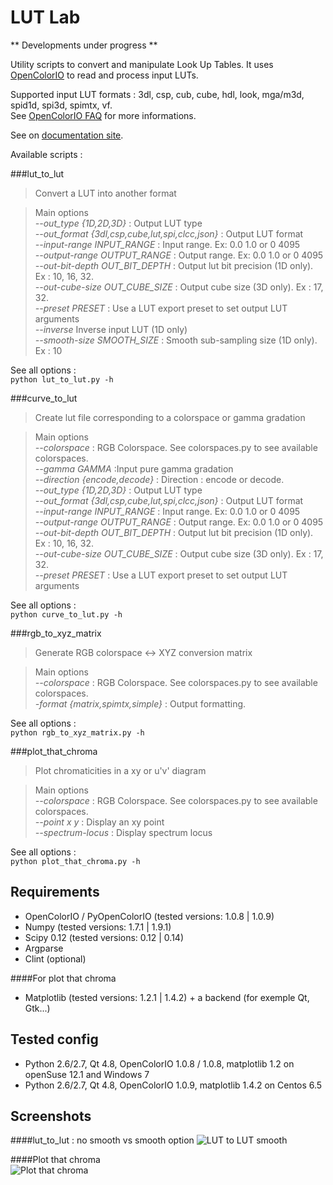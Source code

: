 LUT Lab
========================

** Developments under progress **

Utility scripts to convert and manipulate Look Up Tables.
It uses [OpenColorIO](http://opencolorio.org/) to read and process input LUTs.

Supported input LUT formats : 3dl, csp, cub, cube, hdl, look, mga/m3d, spid1d, spi3d, spimtx, vf.   
See [OpenColorIO FAQ](http://opencolorio.org/FAQ.html) for more informations.

See on [documentation site](http://mikrosimage.github.io/ColorPipe-tools/LUTLab/).

Available scripts :   

###lut_to_lut
> Convert a LUT into another format

>Main options  
>  *--out_type {1D,2D,3D}* : Output LUT type   
>  *--out_format {3dl,csp,cube,lut,spi,clcc,json}* : Output LUT format   
>  *--input-range INPUT_RANGE* : Input range. Ex: 0.0 1.0 or 0 4095   
>  *--output-range OUTPUT_RANGE* : Output range. Ex: 0.0 1.0 or 0 4095   
>  *--out-bit-depth OUT_BIT_DEPTH* : Output lut bit precision (1D only). Ex : 10, 16, 32.   
>  *--out-cube-size OUT_CUBE_SIZE* : Output cube size (3D only). Ex : 17, 32.   
>  *--preset PRESET* : Use a LUT export preset to set output LUT arguments   
>  *--inverse*       Inverse input LUT (1D only)   
>  *--smooth-size SMOOTH_SIZE* : Smooth sub-sampling size (1D only). Ex : 10

See all options :   
`python lut_to_lut.py -h`  

###curve_to_lut   
>Create lut file corresponding to a colorspace or gamma gradation

>Main options  
>  *--colorspace* : RGB Colorspace. See colorspaces.py to see available colorspaces.  
>  *--gamma GAMMA* :Input pure gamma gradation   
>  *--direction {encode,decode}* : Direction : encode or decode.   
>  *--out_type {1D,2D,3D}* : Output LUT type   
>  *--out_format {3dl,csp,cube,lut,spi,clcc,json}* : Output LUT format   
>  *--input-range INPUT_RANGE* : Input range. Ex: 0.0 1.0 or 0 4095   
>  *--output-range OUTPUT_RANGE* : Output range. Ex: 0.0 1.0 or 0 4095   
>  *--out-bit-depth OUT_BIT_DEPTH* : Output lut bit precision (1D only). Ex : 10, 16, 32.   
>  *--out-cube-size OUT_CUBE_SIZE* : Output cube size (3D only). Ex : 17, 32.   
>  *--preset PRESET* : Use a LUT export preset to set output LUT arguments  

See all options :   
`python curve_to_lut.py -h` 

###rgb_to_xyz_matrix   
> Generate RGB colorspace <-> XYZ conversion matrix     

>Main options  
>  *--colorspace* : RGB Colorspace. See colorspaces.py to see available colorspaces.   
>  *-format {matrix,spimtx,simple}* : Output formatting.

See all options :   
`python rgb_to_xyz_matrix.py -h`

###plot_that_chroma   
>Plot chromaticities in a xy or u'v' diagram

>Main options   
>  *--colorspace* : RGB Colorspace. See colorspaces.py to see available colorspaces.   
>  *--point x y* :  Display an xy point   
>  *--spectrum-locus* : Display spectrum locus   

See all options :   
`python plot_that_chroma.py -h` 


Requirements
-------------------

+ OpenColorIO / PyOpenColorIO (tested versions: 1.0.8 | 1.0.9)
+ Numpy (tested versions: 1.7.1 | 1.9.1)
+ Scipy 0.12 (tested versions: 0.12 | 0.14)
+ Argparse
+ Clint (optional)

####For plot that chroma
+ Matplotlib (tested versions: 1.2.1 | 1.4.2) + a backend (for exemple Qt, Gtk...)

Tested config
-------------
- Python 2.6/2.7, Qt 4.8, OpenColorIO 1.0.8 / 1.0.8, matplotlib 1.2 on openSuse 12.1 and Windows 7
- Python 2.6/2.7, Qt 4.8, OpenColorIO 1.0.9, matplotlib 1.4.2 on Centos 6.5

Screenshots
-----------
####lut_to_lut : no smooth vs smooth option
![LUT to LUT smooth](https://dl.dropboxusercontent.com/u/2979643/ext_1d_lut_compare.png "ext_1d_lut")

####Plot that chroma   
![Plot that chroma](https://dl.dropboxusercontent.com/u/2979643/plot_that_chroma.jpg "Plot that chroma")
